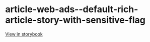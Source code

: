 # article-web-ads--default-rich-article-story-with-sensitive-flag

[View in storybook](https://raw.githack.com/Independent-Digital-News-and-Media-Ltd/indy100-pwamp-sb/PR-305-sb/index.html?path=/story/article-web-ads--default-rich-article-story-with-sensitive-flag)